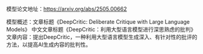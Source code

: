 模型论文地址：https://arxiv.org/abs/2505.00662

模型概述：文章标题《DeepCritic: Deliberate Critique with Large Language Models》
中文文章标题《DeepCritic：利用大型语言模型进行深思熟虑的批判》
文章内容：提出DeepCritic，一种利用大型语言模型生成深入、有针对性的批评的方法，以提高AI生成内容的批判性。
